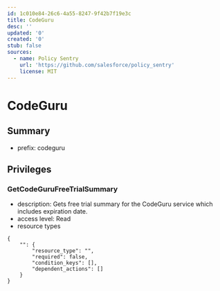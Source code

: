 ```yaml
---
id: 1c010e84-26c6-4a55-8247-9f42b7f19e3c
title: CodeGuru
desc: ''
updated: '0'
created: '0'
stub: false
sources:
  - name: Policy Sentry
    url: 'https://github.com/salesforce/policy_sentry'
    license: MIT
---
```

# CodeGuru
## Summary
- prefix: codeguru
## Privileges
### GetCodeGuruFreeTrialSummary
- description: Gets free trial summary for the CodeGuru service which includes expiration date.
- access level: Read
- resource types
```
{
    "": {
        "resource_type": "",
        "required": false,
        "condition_keys": [],
        "dependent_actions": []
    }
}
```
